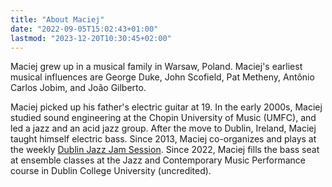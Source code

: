 ```yaml
---
title: "About Maciej"
date: "2022-09-05T15:02:43+01:00"
lastmod: "2023-12-20T10:30:45+02:00"
---
```

Maciej grew up in a musical family in Warsaw, Poland. Maciej's earliest musical
influences are George Duke, John Scofield, Pat Metheny, Antônio Carlos Jobim,
and João Gilberto.

Maciej picked up his father's electric guitar at 19. In the early 2000s, Maciej
studied sound engineering at the Chopin University of Music (UMFC), and led a
jazz and an acid jazz group. After the move to Dublin, Ireland, Maciej taught
himself electric bass. Since 2013, Maciej co-organizes and plays at the weekly
[Dublin Jazz Jam Session][jam].  Since 2022, Maciej fills the bass seat at
ensemble classes at the Jazz and Contemporary Music Performance course in Dublin
College University (uncredited).


[jam]: https://facebook.com/dublinjazzjam


